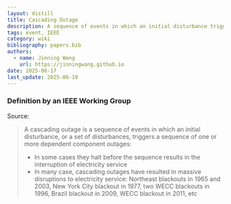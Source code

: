 ```yaml
---
layout: distill
title: Cascading Outage
description: A sequence of events in which an initial disturbance triggers dependent component outages
tags: event, IEEE
category: wiki
bibliography: papers.bib
authors:
  - name: Jinning Wang
    url: https://jinningwang.github.io
date: 2025-06-17
last_update: 2025-06-19
---
```


### Definition by an IEEE Working Group

Source: <d-cite key="ieee2014cascading"></d-cite>

> A cascading outage is a sequence of events in which an initial disturbance, or a set of disturbances, triggers a sequence of one or more dependent component outages:
>
> - In some cases they halt before the sequence results in the interruption of electricity service
> - In many case, cascading outages have resulted in massive disruptions to electricity service: Northeast blackouts in 1965 and 2003, New York City blackout in 1977, two WECC blackouts in 1996, Brazil blackout in 2009, WECC blackout in 2011, etc
